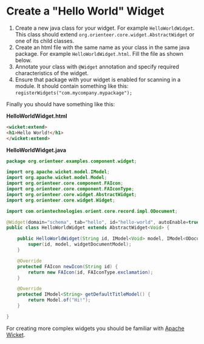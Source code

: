 # Create a "Hello World" Widget

1. Create a new java class for your widget. For example `HelloWorldWidget`.    This class should extend `org.orienteer.core.widget.AbstractWidget` or one of its child classes.
3. Create an html file with the same name as your class in the same java package. For example `HelloWorldWidget.html`. Fill the file as shown below.
4. Annotate your class with `@Widget` annotation and specify required characteristics of the widget.
5. Ensure that package with your widget is enabled for scanning in a module. It should contain something like this: `registerWidgets("com.mycompany.mypackage");`

Finally you should have something like this:

**HelloWorldWidget.html**

```html
<wicket:extend>
<h1>Hello World!</h1>
</wicket:extend>
```

**HelloWorldWidget.java**

```java
package org.orienteer.examples.component.widget;

import org.apache.wicket.model.IModel;
import org.apache.wicket.model.Model;
import org.orienteer.core.component.FAIcon;
import org.orienteer.core.component.FAIconType;
import org.orienteer.core.widget.AbstractWidget;
import org.orienteer.core.widget.Widget;

import com.orientechnologies.orient.core.record.impl.ODocument;

@Widget(domain="schema", tab="hello", id="hello-world", autoEnable=true)
public class HelloWorldWidget extends AbstractWidget<Void> {

	public HelloWorldWidget(String id, IModel<Void> model, IModel<ODocument> widgetDocumentModel) {
		super(id, model, widgetDocumentModel);
	}

	@Override
	protected FAIcon newIcon(String id) {
		return new FAIcon(id, FAIconType.exclamation);
	}

	@Override
	protected IModel<String> getDefaultTitleModel() {
		return Model.of("Hi!");
	}

}
```

For creating more complex widgets you should be familiar with [Apache Wicket](https://ci.apache.org/projects/wicket/guide/7.x/).